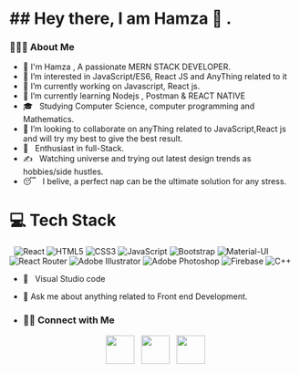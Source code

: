 <h1>## Hey there, I am Hamza 👋 .</h1>

<h3> 👨🏻‍💻 About Me </h3>

- 👋 I'm Hamza , A passionate MERN STACK DEVELOPER.
- 👀 I’m interested in JavaScript/ES6, React JS and AnyThing related to it
- 🔭 I’m currently working on Javascript, React js.
- 🌱 I’m currently learning Nodejs , Postman & REACT NATIVE
- 🎓 &nbsp; Studying Computer Science, computer programming and Mathematics.
- 👯 I’m looking to collaborate on anyThing related to JavaScript,React js and will try my best to give the best result.
- 🌱 &nbsp; Enthusiast in full-Stack.
- ✍️ &nbsp; Watching universe and trying out latest design trends as hobbies/side hustles.
- 😴 &nbsp; I belive, a perfect nap can be the ultimate solution for any stress.


<h1>💻 Tech Stack</h1>

  &nbsp; ![React](https://img.shields.io/badge/react-%2320232a.svg?style=for-the-badge&logo=react&logoColor=%2361DAFB)  ![HTML5](https://img.shields.io/badge/html5-%23E34F26.svg?style=for-the-badge&logo=html5&logoColor=white)
   ![CSS3](https://img.shields.io/badge/css3-%231572B6.svg?style=for-the-badge&logo=css3&logoColor=white)
 ![JavaScript](https://img.shields.io/badge/javascript-%23323330.svg?style=for-the-badge&logo=javascript&logoColor=%23F7DF1E)
   ![Bootstrap](https://img.shields.io/badge/bootstrap-%238511FA.svg?style=for-the-badge&logo=bootstrap&logoColor=white)
  ![Material-UI](https://img.shields.io/badge/material_ui-%230081CB.svg?style=for-the-badge&logo=mui&logoColor=white)
 ![React Router](https://img.shields.io/badge/react_router-%23CA4245.svg?style=for-the-badge&logo=react-router&logoColor=white)  ![Adobe Illustrator](https://img.shields.io/badge/adobe_illustrator-%23FF9A00.svg?style=for-the-badge&logo=adobe-illustrator&logoColor=white)
 ![Adobe Photoshop](https://img.shields.io/badge/adobe_photoshop-%2331A8FF.svg?style=for-the-badge&logo=adobe-photoshop&logoColor=white)  ![Firebase](https://img.shields.io/badge/firebase-%23039BE5.svg?style=for-the-badge&logo=firebase&logoColor=white) ![C++](https://img.shields.io/badge/C%2B%2B-%2300599C.svg?style=for-the-badge&logo=c%2B%2B&logoColor=white)

- 🔧 &nbsp; Visual Studio code 
- 💬 Ask me about anything related to Front end Development.

- <h3> 🤝🏻 Connect with Me </h3>
<p align="center">
&nbsp; <a href="https://instagram.com/hamza.zaidi.7921" target="_blank" rel="noopener noreferrer"><img src="https://img.icons8.com/plasticine/100/000000/instagram-new.png" width="50" /></a>  
&nbsp; <a href="https://www.linkedin.com/in/hamza-zaidi-666441202/" target="_blank" rel="noopener noreferrer"><img src="https://img.icons8.com/plasticine/100/000000/linkedin.png" width="50" /></a>
&nbsp; <a href="mailto:hamzazaidi619@gmail.com" target="_blank" rel="noopener noreferrer"><img src="https://img.icons8.com/plasticine/100/000000/gmail.png"  width="50" /></a>
</p>
